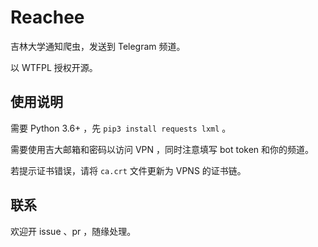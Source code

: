 # Reachee

吉林大学通知爬虫，发送到 Telegram 频道。

以 WTFPL 授权开源。

## 使用说明

需要 Python 3.6+ ，先 `pip3 install requests lxml` 。

需要使用吉大邮箱和密码以访问 VPN ，同时注意填写 bot token 和你的频道。

若提示证书错误，请将 `ca.crt` 文件更新为 VPNS 的证书链。

## 联系

欢迎开 issue 、pr ，随缘处理。
